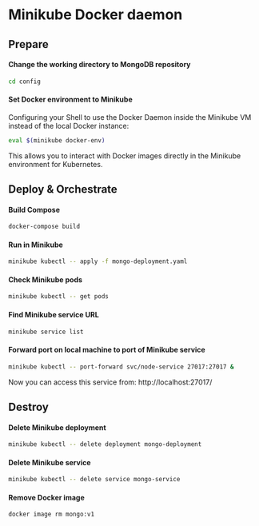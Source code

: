 # Minikube Docker daemon
## Prepare
#### Change the working directory to MongoDB repository
```bash
cd config
```
#### Set Docker environment to Minikube
Configuring your Shell to use the Docker Daemon inside the Minikube VM instead of the local Docker instance:  

```bash
eval $(minikube docker-env)
```

This allows you to interact with Docker images directly in the Minikube environment for Kubernetes.

## Deploy & Orchestrate
#### Build Compose
```bash
docker-compose build
```
#### Run in Minikube
```bash
minikube kubectl -- apply -f mongo-deployment.yaml
```
#### Check Minikube pods
```bash
minikube kubectl -- get pods
```
#### Find Minikube service URL
```bash
minikube service list
```
#### Forward port on local machine to port of Minikube service
```bash
minikube kubectl -- port-forward svc/node-service 27017:27017 &
```
Now you can access this service from: http://localhost:27017/ 

## Destroy
#### Delete Minikube deployment
```bash
minikube kubectl -- delete deployment mongo-deployment
```
#### Delete Minikube service
```bash
minikube kubectl -- delete service mongo-service
```
#### Remove Docker image
```bash
docker image rm mongo:v1
```